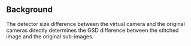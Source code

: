 ## Background
The detector size difference between the virtual camera and the original cameras directly determines the GSD difference between the stitched image and the original sub-images.
